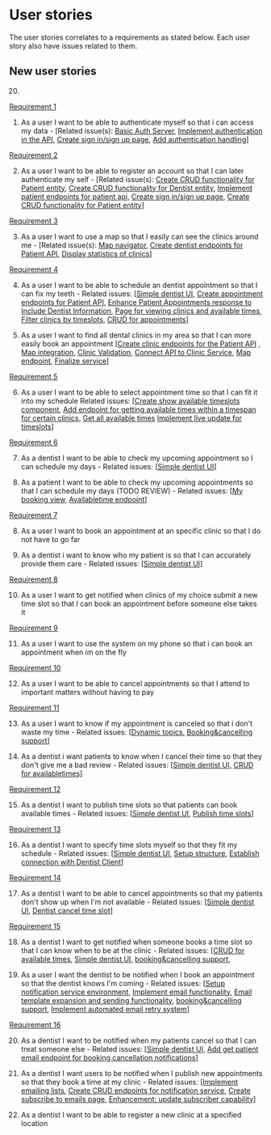 # User stories

The user stories correlates to a requirements as stated below. Each user story also have issues related to them.

## New user stories

20. 

[Requirement 1](https://git.chalmers.se/courses/dit355/2023/student-teams/dit356-2023-20/group-20-distributed-systems/-/wikis/Home/Requirements) 

1. As a user I want to be able to authenticate myself so that i can access my data - \[Related issue(s): [Basic Auth Server](https://sec-word-edit.officeapps.live.com/courses/dit355/2023/student-teams/dit356-2023-20/group-20-distributed-systems/-/wikis/group-20-distributed-systems-authentication-service#1), [Implement authentication in the API](https://git.chalmers.se/courses/dit355/2023/student-teams/dit356-2023-20/group-20-distributed-systems-patient-API/-/issues/14), [Create sign in/sign up page](https://git.chalmers.se/courses/dit355/2023/student-teams/dit356-2023-20/group-20-distributed-systems-patient-client/-/issues/7), [Add authentication handling](https://git.chalmers.se/courses/dit355/2023/student-teams/dit356-2023-20/group-20-distributed-systems-user-service/-/issues/5)\] 

[Requirement 2](https://git.chalmers.se/courses/dit355/2023/student-teams/dit356-2023-20/group-20-distributed-systems/-/wikis/Home/Requirements) 

2. As a user I want to be able to register an account so that I can later authenticate my self - \[Related issue(s): [Create CRUD functionality for Patient entity](https://git.chalmers.se/courses/dit355/2023/student-teams/dit356-2023-20/group-20-distributed-systems-authentication-service/-/issues/2), [Create CRUD functionality for Dentist entity](https://sec-word-edit.officeapps.live.com/courses/dit355/2023/student-teams/dit356-2023-20/group-20-distributed-systems/-/wikis/courses/dit355/2023/student-teams/dit356-2023-20/group-20-distributed-systems-authentication-service/-/issues/3), [Implement patient endpoints for patient api,](https://git.chalmers.se/courses/dit355/2023/student-teams/dit356-2023-20/group-20-distributed-systems-patient-API/-/issues/3#user-story) [Create sign in/sign up page](https://git.chalmers.se/courses/dit355/2023/student-teams/dit356-2023-20/group-20-distributed-systems-patient-client/-/issues/7), [Create CRUD functionality for Patient entity](https://git.chalmers.se/courses/dit355/2023/student-teams/dit356-2023-20/group-20-distributed-systems-user-service/-/issues/2)\] 

[Requirement 3](https://git.chalmers.se/courses/dit355/2023/student-teams/dit356-2023-20/group-20-distributed-systems/-/wikis/Home/Requirements) 

3. As a user I want to use a map so that I easily can see the clinics around me - \[Related issue(s): [Map navigator](https://git.chalmers.se/courses/dit355/2023/student-teams/dit356-2023-20/group-20-distributed-systems-patient-client/-/issues/1), [Create dentist endpoints for Patient API](https://git.chalmers.se/courses/dit355/2023/student-teams/dit356-2023-20/group-20-distributed-systems-patient-API/-/issues/4), [Display statistics of clinics](https://git.chalmers.se/courses/dit355/2023/student-teams/dit356-2023-20/group-20-distributed-systems-patient-client/-/issues/11)\] 

[Requirement 4](https://git.chalmers.se/courses/dit355/2023/student-teams/dit356-2023-20/group-20-distributed-systems/-/wikis/Home/Requirements) 

4. As a user I want to be able to schedule an dentist appointment so that I can fix my teeth - Related issues: \[[Simple dentist UI](https://git.chalmers.se/courses/dit355/2023/student-teams/dit356-2023-20/group-20-distributed-systems-dentist-client/-/issues/1), [Create appointment endpoints for Patient API](https://git.chalmers.se/courses/dit355/2023/student-teams/dit356-2023-20/group-20-distributed-systems-patient-API/-/issues/2), [Enhance Patient Appointments response to Include Dentist Information](https://git.chalmers.se/courses/dit355/2023/student-teams/dit356-2023-20/group-20-distributed-systems-patient-API/-/issues/9), [Page for viewing clinics and available times](https://git.chalmers.se/courses/dit355/2023/student-teams/dit356-2023-20/group-20-distributed-systems-patient-client/-/issues/15), [Filter clinics by timeslots](https://git.chalmers.se/courses/dit355/2023/student-teams/dit356-2023-20/group-20-distributed-systems-patient-client/-/issues/18), [CRUD for appointments](https://git.chalmers.se/courses/dit355/2023/student-teams/dit356-2023-20/group-20-distributed-systems-appointment-service-2/-/issues/2)\] 


5. As a user I want to find all dental clinics in my area so that I can more easily book an appointment \[[Create clinic endpoints for the Patient API](https://git.chalmers.se/courses/dit355/2023/student-teams/dit356-2023-20/group-20-distributed-systems-patient-API/-/issues/new) , [Map integration](https://git.chalmers.se/courses/dit355/2023/student-teams/dit356-2023-20/group-20-distributed-systems-clinic-service/-/issues/3), [Clinic Validation](https://git.chalmers.se/courses/dit355/2023/student-teams/dit356-2023-20/group-20-distributed-systems-clinic-service/-/issues/5), [Connect API to Clinic Service](https://git.chalmers.se/courses/dit355/2023/student-teams/dit356-2023-20/group-20-distributed-systems-patient-API/-/issues/7), [Map endpoint](https://git.chalmers.se/courses/dit355/2023/student-teams/dit356-2023-20/group-20-distributed-systems-patient-API/-/issues/22), [Finalize service](https://git.chalmers.se/courses/dit355/2023/student-teams/dit356-2023-20/group-20-distributed-systems-clinic-service/-/issues/8)\] 

[Requirement 5](https://git.chalmers.se/courses/dit355/2023/student-teams/dit356-2023-20/group-20-distributed-systems-patient-API/-/issues/10) 

6. As a user I want to be able to select appointment time so that I can fit it into my schedule Related issues: \[[Create show available timeslots component](https://git.chalmers.se/courses/dit355/2023/student-teams/dit356-2023-20/group-20-distributed-systems-patient-client/-/issues/10), [Add endpoint for getting available times within a timespan for certain clinics,](https://git.chalmers.se/courses/dit355/2023/student-teams/dit356-2023-20/group-20-distributed-systems-patient-API/-/issues/20) [Get all available times](https://git.chalmers.se/courses/dit355/2023/student-teams/dit356-2023-20/group-20-distributed-systems-appointment-service-2/-/issues/17) [Implement live update for timeslots](https://git.chalmers.se/courses/dit355/2023/student-teams/dit356-2023-20/group-20-distributed-systems-patient-client/-/issues/16)\] 

[Requirement 6](https://git.chalmers.se/courses/dit355/2023/student-teams/dit356-2023-20/group-20-distributed-systems/-/wikis/Home/Requirements) 

7. As a dentist I want to be able to check my upcoming appointment so I can schedule my days - Related issues: \[[Simple dentist UI](https://git.chalmers.se/courses/dit355/2023/student-teams/dit356-2023-20/group-20-distributed-systems-dentist-client/-/issues/1)\]  


1. As a patient I want to be able to check my upcoming appointments so that I can schedule my days (TODO REVIEW) - Related issues: \[[My booking view,](https://git.chalmers.se/courses/dit355/2023/student-teams/dit356-2023-20/group-20-distributed-systems-patient-client/-/issues/13) [Availabletime endpoint](https://git.chalmers.se/courses/dit355/2023/student-teams/dit356-2023-20/group-20-distributed-systems-appointment-service-2/-/issues/17)\] 

[Requirement 7](https://git.chalmers.se/courses/dit355/2023/student-teams/dit356-2023-20/group-20-distributed-systems/-/wikis/Home/Requirements) 

8. As a user I want to book an appointment at an specific clinic so that I do not have to go far 


9. As a dentist i want to know who my patient is so that I can accurately provide them care - Related issues: \[[Simple dentist UI](https://git.chalmers.se/courses/dit355/2023/student-teams/dit356-2023-20/group-20-distributed-systems-dentist-client/-/issues/1)\] 

[Requirement 8](https://git.chalmers.se/courses/dit355/2023/student-teams/dit356-2023-20/group-20-distributed-systems/-/wikis/Home/Requirements) 

10. As a user I want to get notified when clinics of my choice submit a new time slot so that I can book an appointment before someone else takes it 

[Requirement 9](https://git.chalmers.se/courses/dit355/2023/student-teams/dit356-2023-20/group-20-distributed-systems/-/wikis/Home/Requirements) 

11. As a user I want to use the system on my phone so that i can book an appointment when im on the fly 

[Requirement 10](https://git.chalmers.se/courses/dit355/2023/student-teams/dit356-2023-20/group-20-distributed-systems/-/wikis/Home/Requirements) 

12. As a user I want to be able to cancel appointments so that I attend to important matters without having to pay 

[Requirement 11](https://git.chalmers.se/courses/dit355/2023/student-teams/dit356-2023-20/group-20-distributed-systems/-/wikis/Home/Requirements) 

13. As a user I want to know if my appointment is canceled so that i don't waste my time - Related issues: \[[Dynamic topics,](https://git.chalmers.se/courses/dit355/2023/student-teams/dit356-2023-20/group-20-distributed-systems-appointment-service-2/-/issues/14) [Booking&cancelling support](https://git.chalmers.se/courses/dit355/2023/student-teams/dit356-2023-20/group-20-distributed-systems-appointment-service-2/-/issues/19)\] 


14. As a dentist i want patients to know when I cancel their time so that they don't give me a bad review - Related issues: \[[Simple dentist UI,](https://git.chalmers.se/courses/dit355/2023/student-teams/dit356-2023-20/group-20-distributed-systems-dentist-client/-/issues/1) [CRUD for availabletimes\]](https://git.chalmers.se/courses/dit355/2023/student-teams/dit356-2023-20/group-20-distributed-systems-appointment-service-2/-/issues/3) 

[Requirement 12](https://git.chalmers.se/courses/dit355/2023/student-teams/dit356-2023-20/group-20-distributed-systems/-/wikis/Home/Requirements) 

15. As a dentist I want to publish time slots so that patients can book available times - Related issues: \[[Simple dentist UI](https://git.chalmers.se/courses/dit355/2023/student-teams/dit356-2023-20/group-20-distributed-systems-dentist-client/-/issues/1), [Publish time slots](https://git.chalmers.se/courses/dit355/2023/student-teams/dit356-2023-20/group-20-distributed-systems-appointment-service/-/issues/1)\] 

[Requirement 13](https://git.chalmers.se/courses/dit355/2023/student-teams/dit356-2023-20/group-20-distributed-systems/-/wikis/Home/Requirements) 

16. As a dentist I want to specify time slots myself so that they fit my schedule - Related issues: \[[Simple dentist UI](https://git.chalmers.se/courses/dit355/2023/student-teams/dit356-2023-20/group-20-distributed-systems-dentist-client/-/issues/1), [Setup structure](https://git.chalmers.se/courses/dit355/2023/student-teams/dit356-2023-20/group-20-distributed-systems-dentist-api/-/issues/1), [Establish connection with Dentist Client](https://git.chalmers.se/courses/dit355/2023/student-teams/dit356-2023-20/group-20-distributed-systems-dentist-api/-/issues/2)\] 

[Requirement 14](https://git.chalmers.se/courses/dit355/2023/student-teams/dit356-2023-20/group-20-distributed-systems/-/wikis/Home/Requirements) 

17. As a dentist I want to be able to cancel appointments so that my patients don't show up when I'm not available - Related issues: \[[Simple dentist UI](https://git.chalmers.se/courses/dit355/2023/student-teams/dit356-2023-20/group-20-distributed-systems-dentist-client/-/issues/1), [Dentist cancel time slot](https://git.chalmers.se/courses/dit355/2023/student-teams/dit356-2023-20/group-20-distributed-systems-appointment-service/-/issues/3)\] 

[Requirement 15](https://git.chalmers.se/courses/dit355/2023/student-teams/dit356-2023-20/group-20-distributed-systems/-/wikis/Home/Requirements) 

18. As a dentist I want to get notified when someone books a time slot so that I can know when to be at the clinic - Related issues: \[[CRUD for available times](https://git.chalmers.se/courses/dit355/2023/student-teams/dit356-2023-20/group-20-distributed-systems-appointment-service-2/-/issues/3), [Simple dentist UI,](https://git.chalmers.se/courses/dit355/2023/student-teams/dit356-2023-20/group-20-distributed-systems-dentist-client/-/issues/1) [booking&cancelling support,](https://git.chalmers.se/courses/dit355/2023/student-teams/dit356-2023-20/group-20-distributed-systems-appointment-service-2/-/issues/19)  


19. As a user I want the dentist to be notified when I book an appointment so that the dentist knows I'm coming - Related issues: \[[Setup notification service environment](https://git.chalmers.se/courses/dit355/2023/student-teams/dit356-2023-20/group-20-distributed-systems-notification-service/-/issues/2), [Implement email functionality](https://git.chalmers.se/courses/dit355/2023/student-teams/dit356-2023-20/group-20-distributed-systems-notification-service/-/issues/3), [Email template expansion and sending functionality,](https://git.chalmers.se/courses/dit355/2023/student-teams/dit356-2023-20/group-20-distributed-systems-notification-service/-/issues/5) [booking&cancelling support,](https://git.chalmers.se/courses/dit355/2023/student-teams/dit356-2023-20/group-20-distributed-systems-appointment-service-2/-/issues/19) [Implement automated email retry system](https://git.chalmers.se/courses/dit355/2023/student-teams/dit356-2023-20/group-20-distributed-systems-notification-service/-/issues/9)\] 

[Requirement 16](https://git.chalmers.se/courses/dit355/2023/student-teams/dit356-2023-20/group-20-distributed-systems/-/wikis/Home/Requirements) 

20. As a dentist I want to be notified when my patients cancel so that I can treat someone else - Related issues: \[[Simple dentist UI,](https://git.chalmers.se/courses/dit355/2023/student-teams/dit356-2023-20/group-20-distributed-systems-dentist-client/-/issues/1) [Add get patient email endpoint for booking cancellation notifications](https://git.chalmers.se/courses/dit355/2023/student-teams/dit356-2023-20/group-20-distributed-systems-patient-API/-/issues/23)\] 


21. As a dentist I want users to be notified when I publish new appointments so that they book a time at my clinic - Related issues: \[[Implement emailing lists](https://git.chalmers.se/courses/dit355/2023/student-teams/dit356-2023-20/group-20-distributed-systems-notification-service/-/issues/4), [Create CRUD endpoints for notification service](https://git.chalmers.se/courses/dit355/2023/student-teams/dit356-2023-20/group-20-distributed-systems-patient-API/-/issues/21), [Create subscribe to emails page](https://git.chalmers.se/courses/dit355/2023/student-teams/dit356-2023-20/group-20-distributed-systems-patient-client/-/issues/14), [Enhancement: update subscriber capability](https://git.chalmers.se/courses/dit355/2023/student-teams/dit356-2023-20/group-20-distributed-systems-notification-service/-/issues/8)\] 
22. As a dentist I want to be able to register a new clinic at a specified location